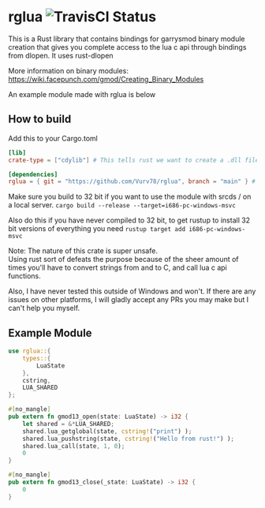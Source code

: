# rglua ![TravisCI Status](https://www.travis-ci.com/Vurv78/rglua.svg?branch=main)

This is a Rust library that contains bindings for garrysmod binary module creation that gives you complete access to the lua c api through bindings from dlopen.
It uses rust-dlopen

More information on binary modules: https://wiki.facepunch.com/gmod/Creating_Binary_Modules

An example module made with rglua is below

## How to build

Add this to your Cargo.toml
```toml
[lib]
crate-type = ["cdylib"] # This tells rust we want to create a .dll file that links to C code.

[dependencies]
rglua = { git = "https://github.com/Vurv78/rglua", branch = "main" } # This gives you all of the good stuff w/ bindings
```

Make sure you build to 32 bit if you want to use the module with srcds / on a local server.
``cargo build --release --target=i686-pc-windows-msvc``

Also do this if you have never compiled to 32 bit, to get rustup to install 32 bit versions of everything you need
``rustup target add i686-pc-windows-msvc``

Note:
The nature of this crate is super unsafe.  
Using rust sort of defeats the purpose because of the sheer amount of times you'll have to convert strings from and to C, and call lua c api functions.

Also, I have never tested this outside of Windows and won't. If there are any issues on other platforms, I will gladly accept any PRs you may make but I can't help you myself.

## Example Module
```rust
use rglua::{
    types::{
        LuaState
    },
    cstring,
    LUA_SHARED
};

#[no_mangle]
pub extern fn gmod13_open(state: LuaState) -> i32 {
    let shared = &*LUA_SHARED;
    shared.lua_getglobal(state, cstring!("print") );
    shared.lua_pushstring(state, cstring!("Hello from rust!") );
    shared.lua_call(state, 1, 0);
    0
}

#[no_mangle]
pub extern fn gmod13_close(_state: LuaState) -> i32 {
    0
}
```
